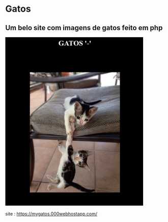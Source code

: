 #  Gatos
## Um belo site com imagens de gatos feito em php

![alt text](https://github.com/matheus55391/gatos-php/blob/main/assets/togit/gatos.png)

site : https://mygatos.000webhostapp.com/

